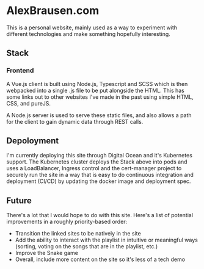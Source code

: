 # AlexBrausen.com

This is a personal website, mainly used as a way to experiment with different technologies and make something hopefully interesting.

## Stack

### Frontend

A Vue.js client is built using Node.js, Typescript and SCSS which is then webpacked into a single .js file to be put alongside the HTML. This has some links out to other websites I've made in the past using simple HTML, CSS, and pureJS. 

A Node.js server is used to serve these static files, and also allows a path for the client to gain dynamic data through REST calls.

## Depoloyment
I'm currently deploying this site through Digital Ocean and it's Kubernetes support. The Kubernetes cluster deploys the Stack above into pods and uses a LoadBalancer, Ingress control and the cert-manager project to securely run the site in a way that is easy to do continuous integration and deployment (CI/CD) by updating the docker image and deployment spec.

## Future
There's a lot that I would hope to do with this site. Here's a list of potential improvements in a roughly priority-based order:
* Transition the linked sites to be natively in the site
* Add the ability to interact with the playlist in intuitive or meaningful ways (sorting, voting on the songs that are in the playlist, etc.)
* Improve the Snake game
* Overall, include more content on the site so it's less of a tech demo
